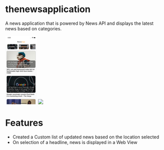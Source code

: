 # thenewsapplication

A news application that is powered by News API and displays the latest news based on categories. 

<img src="Images/HomeScreen.png" width="100">     <img src="Images/WebView/png" width="100" >

# Features
- Created a Custom list of updated news based on the location selected
- On selection of a headline, news is displayed in a Web View

